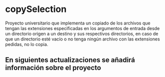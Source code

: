 # copySelection

Proyecto universitario que implementa un copiado de los archivos que tengan las extensiones especificadas en los argumentos de entrada desde un directorio origen a un destino y sus respectivos directorios, en caso de que un directorio esté vacío o no tenga ningún archivo con las extensiones pedidas, no lo copia.

## En siguientes actualizaciones se añadirá información sobre el proyecto
